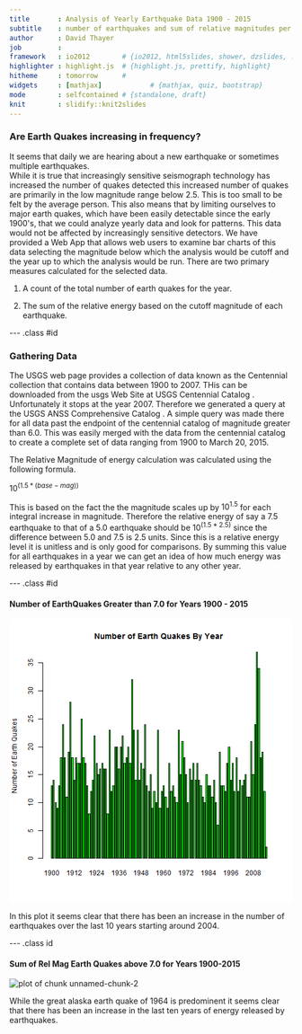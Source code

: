 ```yaml
---
title       : Analysis of Yearly Earthquake Data 1900 - 2015
subtitle    : number of earthquakes and sum of relative magnitudes per year
author      : David Thayer
job         : 
framework   : io2012        # {io2012, html5slides, shower, dzslides, ...}
highlighter : highlight.js  # {highlight.js, prettify, highlight}
hitheme     : tomorrow      # 
widgets     : [mathjax]            # {mathjax, quiz, bootstrap}
mode        : selfcontained # {standalone, draft}
knit        : slidify::knit2slides
---
```


### Are Earth Quakes increasing in frequency?
It seems that daily we are hearing about a new earthquake or sometimes multiple earthquakes.  
While it is true that increasingly sensitive seismograph technology has increased the number of quakes 
detected this increased number of quakes are primarily in the low magnitude range below 2.5. This is too 
small to be felt by the average person. This also means that by limiting ourselves to major earth quakes, 
which have been easily detectable since the early 1900's, that we could analyze yearly data and look for 
patterns. This data would not be affected by increasingly sensitive detectors.  We have provided a Web App that 
allows web users to examine bar charts of this data selecting the magnitude below which the analysis would be cutoff 
and the year up to which the analysis would be run.  There are two primary measures calculated for the selected data. 

1. A count of the total number of earth quakes for the year.

2. The sum of the relative energy based on the cutoff magnitude of each earthquake.  


--- .class #id 

### Gathering Data 

The USGS web page provides a collection of data known as the Centennial collection that contains data between 1900 to 2007. THis can be downloaded from the usgs Web Site at <a link="http://earthquake.usgs.gov/data/centennial/centennial_Y2K.CAT"> USGS Centennial Catalog </a>. Unfortunately it stops at the year 2007.  Therefore we generated a query at the  <a link="http://earthquake.usgs.gov/earthquakes/search/">USGS ANSS Comprehensive Catalog </a>.  A simple query was made there for all data past the endpoint of the centennial catalog of magnitude greater than 6.0.  This was easily merged with the data from the centennial catalog to create a complete set of data ranging from 1900 to March 20, 2015.

The Relative Magnitude of energy calculation was calculated using the following formula.

$10^(1.5*(base - mag))$

This is based on the fact the the magnitude scales up by $10^1.5$ for each integral increase in magnitude.  Therefore the relative energy of say a 7.5 earthquake to that of a 5.0 earthquake should be $10^(1.5*2.5)$ since the difference between 5.0 and 7.5 is 2.5 units.  Since this is a relative energy level it is unitless and is only good for comparisons.  By summing this value for all earthquakes in a year we can get an idea of how much energy was released by earthquakes in that year relative to any other year.

--- .class #id

#### Number of EarthQuakes Greater than 7.0 for Years 1900 - 2015
![plot of chunk unnamed-chunk-1](assets/fig/unnamed-chunk-1-1.png) 

In this plot it seems clear that there has been an increase in the number of earthquakes over the last 10 years starting around 2004.

--- .class id

#### Sum of Rel Mag Earth Quakes above 7.0 for Years 1900-2015
![plot of chunk unnamed-chunk-2](assets/fig/unnamed-chunk-2-1.png) 

While the great alaska earth quake of 1964 is predominent it seems clear that there has been an increase in the last ten years of energy released by earthquakes.
